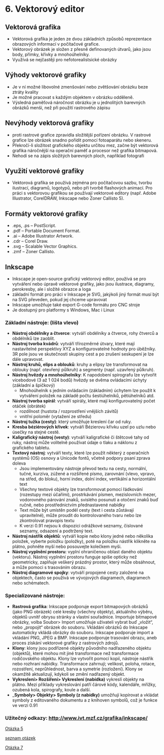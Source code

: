 # 6. Vektorový editor 

## Vektorová grafika 

- Vektorová grafika je jeden ze dvou základních způsobů reprezentace obrazových informací v počítačové grafice.
- Vektorový obrázek je složen z přesně definovaných útvarů, jako jsou body, přímky, křivky a mnohoúhelníky.
- Využívá se nejčastěji pro nefotorealistsické obrázky

## Výhody vektorové grafiky 

- Je v ní možné libovolné zmenšování nebo zvětšování obrázku beze ztráty kvality
- Je možné pracovat s každým objektem v obrázku odděleně.
- Výsledná paměťová náročnost obrázku je u jednolitých barevných obrázků menší, než při použití rastrového zápisu 

## Nevýhody vektorová grafiky 

- proti rastrové grafice zpravidla složitější pořízení obrázku. V rastrové grafice lze obrázek snadno pořídit pomocí fotoaparátu nebo skeneru.
- Překročí-li složitost grafického objektu určitou mez, začne být vektorová grafika náročnější na operační paměť a procesor než grafika bitmapová.
- Nehodí se na zápis složitých barevných ploch, například fotografi

## Využití vektorové grafiky 

- Vektorová grafika se používá zejména pro počítačovou sazbu, tvorbu ilustrací, diagramů, logotypů, nebo při tvorbě flashových animací. Pro práci s vektorovou grafikou se používají vektorové editory 
(např. Adobe Illustrator, CorelDRAW, Inkscape nebo Zoner Callisto 5).

## Formáty vektorové grafiky 

- .eps, .ps – PostScript.
- .pdf – Portable Document Format.
- .ai – Adobe Illustrator Artwork.
- .cdr – Corel Draw.
- .svg – Scalable Vector Graphics.
- .zmf – Zoner Callisto.

## Inkscape 
- Inkscape je open-source grafický vektorový editor, používá se pro vytváření nebo úpravě vektorové grafiky, jako jsou ilustrace, diagramy, perokresby, ale i složité obrazce a loga
- základní formát pro práci v Inkscape je SVG, jakýkoli jiný formát musí být na SVG převeden, pokud jej chceme upravovat
- Inkscape umožňuje také export G-code formátu pro CNC stroje
- Je dostupný pro platformy s Windows, Mac i Linux

### Základní nástroje: (lišta vlevo)
- __Nástroj obdélníky a čtverce__: vytváří obdélníky a čtverce, rohy čtverců a obdélníků lze zaoblit.
- __Nástroj tvorba kvádrů__: vytváří třírozměrné útvary, které mají nastavitelné perspektivy XYZ a konfigurovatelné hodnoty pro úběžníky. 3R pole jsou ve skutečnosti skupiny cest a po zrušení seskupení je lze dále upravovat.
- __Nástroj kruhů, elips a oblouků__: kruhy a elipsy lze transformovat na oblouky (např. otevřený půlkruh) a segmenty (např. uzavřený půlkruh).
- __Nástroj hvězdy a mnohoúhelníky__: K napodobení spirografu lze vytvořit vícebodové (3 až 1 024 bodů) hvězdy se dvěma ovládacími úchyty (základní a špičkový)
    - Mnohoúhelník s jedním ovládacím (základním) úchytem lze použít k vytváření položek na základě počtu šestiúhelníků, pětiúhelníků atd.
- __Nástroj tvorba spirál__: vytváří spirály, které mají konfigurovatelný počet otáček (obrátek)
    - rozdílnost (hustota / rozprostření vnějších závitů)
    - vnitřní poloměr (vytažení ze středu)
- __Nástroj tužka (cesty)__: který umožňuje kreslení čar od ruky.
- __Kresba béziérových křivek__: vytváří Bézierovu křivku uzel po uzlu nebo úsečky na stejné cestě.
- __Kaligrafický nástroj (vesty)__: vytváří kaligrafické či štětcové tahy od ruky, nástroj může volitelně používat údaje o tlaku a náklonu z grafického tabletu.
- __Textový nástroj__: vytváří texty, které lze použít některý z operačních systémů (OS) osnovy a Unicode fontů, včetně podpory psaní zprava doleva
    - Jsou implementovány nástroje převod textu na cesty, normální, tučné, kurzíva, zúžené a rozšířené písmo, zarovnání (vlevo, vpravo, na střed, do bloku), horní index, dolní index, vertikální a horizontální text
    - Všechny textové objekty lze transformovat pomocí řádkování (rozestupy mezi účařími), prostrkávání písmen, mezislovních mezer, vodorovného párování znaků, svislého posunutí a otočení znaků buď ručně, nebo prostřednictvím přednastavené nabídky
    - Text může být umístěn podél cesty (text i cesta zůstávají upravitelné), může proudit do kontrolovaného tvaru nebo lze zkontrolovat pravopis textu
    - K verzi 0.91 nejsou k dispozici odrážkové seznamy, číslované seznamy, odsazení a podtržený text.
- __Nástroj nástřik objektů__: vytváří kopie nebo klony jedné nebo několika položek, vyberte položku (položky), poté na položku nástřik klikněte na plátno, pohněte myší nebo posouvejte kolečkem myši.
- __Nástroj vyplnění prostoru__: vyplní ohraničenou oblast daného objektu (vektoru). Nástroj vyplnění prostoru funguje spíše opticky než geometricky, zaplňuje veškerý prázdný prostor, který může obsáhnout, a může pomoci s trasováním obrazu.
- __Nástroj diagramové spojky__: vytváří propojené cesty založené na objektech, často se používá ve vývojových diagramech, diagramech nebo schématech.

### Specializované nástroje:

- __Rastrová grafika__: Inkscape podporuje export bitmapových obrázků (jako PNG obrázek) celé kresby (všechny objekty), aktuálního výběru, objektů uvnitř obrysu stránky a vlastní souřadnice. Importuje bitmapové obrázky, volba Soubor> Import umožňuje uživateli vybrat buď „vložit“, nebo „propojit“ obrázek do souboru. Vkládání obrázků do Inkscape automaticky vkládá obrázky do souboru. Inkscape podporuje import a vkládání PNG, JPEG a BMP. Inkscape podporuje trasování obrazu, aneb proces získání vektorové grafiky z rastrových zdrojů.
- __Klony__: klony jsou podřízené objekty původního nadřazeného objektu (objektů), které mohou mít jiné transformace než transformace rodičovského objektu. Klony lze vytvořit pomocí kopií, nástroje nástřik nebo rozhraní nabídky. Transformace zahrnují; velikost, poloha, rotace, rozostření, neprůhlednost, barva a symetrie (rozložení). Klony se okamžitě aktualizují, kdykoli se změní nadřazený objekt.
- __Vykreslení> Rozšíření> Vykreslení (nabídka)__ vykreslí objekty na plátno. Mezi příklady vykreslování patří čárové kódy, kalendáře, mřížky, ozubená kola, spirografy, koule a další.
- ___Symboly> Objekty> Symboly (z nabídky)__ umožňují kopírovat a vkládat symboly z editovaného dokumentu a z knihoven symbolů, což je funkce ve verzi 0.91


### Užitečný odkazy: http://www.ivt.mzf.cz/grafika/inkscape/

[Otázka 5](05PGF.md)

[seznam otázek](seznam_otazek.md)
            
[Otázka 7](07PGF.md)
            